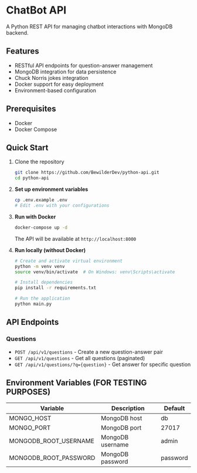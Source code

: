 # ChatBot API

A Python REST API for managing chatbot interactions with MongoDB backend.

## Features

- RESTful API endpoints for question-answer management
- MongoDB integration for data persistence
- Chuck Norris jokes integration
- Docker support for easy deployment
- Environment-based configuration

## Prerequisites
- Docker
- Docker Compose

## Quick Start

1. Clone the repository
   ```bash
   git clone https://github.com/BewilderDev/python-api.git
   cd python-api
   ```

2. **Set up environment variables**
   ```bash
   cp .env.example .env
   # Edit .env with your configurations
   ```

3. **Run with Docker**
   ```bash
   docker-compose up -d
   ```

   The API will be available at `http://localhost:8000`

4. **Run locally (without Docker)**
   ```bash
   # Create and activate virtual environment
   python -m venv venv
   source venv/bin/activate  # On Windows: venv\Scripts\activate
   
   # Install dependencies
   pip install -r requirements.txt
   
   # Run the application
   python main.py
   ```

## API Endpoints

### Questions

- `POST /api/v1/questions` - Create a new question-answer pair
- `GET /api/v1/questions` - Get all questions (paginated)
- `GET /api/v1/questions/?q={question}` - Get answer for specific question

## Environment Variables (FOR TESTING PURPOSES)

| Variable | Description | Default |
|----------|-------------|---------|
| MONGO_HOST | MongoDB host | db |
| MONGO_PORT | MongoDB port | 27017 |
| MONGODB_ROOT_USERNAME | MongoDB username | admin |
| MONGODB_ROOT_PASSWORD | MongoDB password | password |


